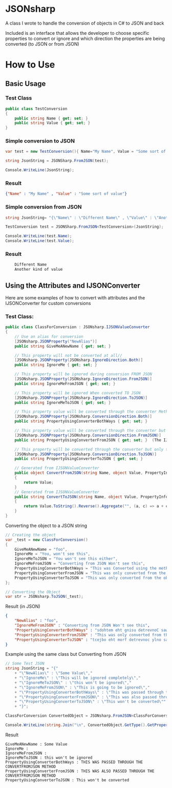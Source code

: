 # JSONsharp

A class I wrote to handle the conversion of objects in C# to JSON and back

Included is an interface that allows the developer to choose specific properties to convert or ignore and which direction the properties are being converted (to JSON or from JSON)

# How to Use

## Basic Usage

### Test Class

```csharp
public class TestConversion
{
    public string Name { get; set; }
    public string Value { get; set; }
}
```

### Simple conversion to JSON

```csharp
var test = new TestConversion(){ Name="My Name", Value = "Some sort of value" };

string JsonString = JSONSharp.FromJSON(test);

Console.WriteLine(JsonString);
```
### Result

```json
{"Name" : "My Name" , "Value" : "Some sort of value"}
```

### Simple conversion from JSON

```csharp
string JsonString= "{\"Name\" : \"Different Name\" , \"Value\" : \"Another kind of value\"}"; 

TestConversion test = JSONSharp.FromJSON<TestConversion>(JsonString);

Console.WriteLine(test.Name);
Console.WriteLine(test.Value);
```

### Result

```powershell
    Different Name
    Another kind of value
```

## Using the Attributes and IJSONConverter
Here are some examples of how to convert with attributes and the IJSONConverter for custom conversions

### Test Class:

```csharp
public class ClassForConversion : JSONsharp.IJSONValueConverter
{
    // Use an alias for conversion
    [JSONsharp.JSONProperty("NewAlias")]
    public string GiveMeANewName { get; set; } 

    // This property will not be converted at all//
    [JSONsharp.JSONProperty(JSONsharp.IgnoreDirection.Both)]
    public string IgnoreMe { get; set; } 

    // This property will be ignored during conversion FROM JSON
    [JSONsharp.JSONProperty(JSONsharp.IgnoreDirection.FromJSON)]
    public string IgnoreMeFromJSON { get; set; } 

    // This property will be ignored When converted TO JSON
    [JSONsharp.JSONProperty(JSONsharp.IgnoreDirection.ToJSON)]
    public string IgnoreMeToJSON { get; set; }

    // This property value will be converted through the converter Methods (IJSONValueConverter Required)
    [JSONsharp.JSONProperty(JSONsharp.ConversionDirection.Both)]
    public string PropertyUsingConverterBothWays { get; set; }

    // This property value will be converted through the converter but only from JSON (IJSONValueConverter Required)
    [JSONsharp.JSONProperty(JSONsharp.ConversionDirection.FromJSON)]
    public string PropertyUsingConverterFromJSON { get; set; }  (The IJSONValueConverter Interface must be used)

    // This property will be converted through the converter but only to JSON (IJSONValueConverter Required)
    [JSONsharp.JSONProperty(JSONsharp.ConversionDirection.ToJSON)]
    public string PropertyUsingConverterToJSON { get; set; } 

    // Generated from IJSONValueConverter
    public object ConvertFromJSON(string Name, object Value, PropertyInfo Property)
    {
        return Value;
    }
    // Generated from IJSONValueConverter
    public string ConvertToJSON(string Name, object Value, PropertyInfo Property)
    {
        return Value.ToString().Reverse().Aggregate("", (a, c) => a + c) ; // reverse the value
    }
}
```
Converting the object to a JSON string

```csharp
// Creating the object
var _test = new ClassForConversion()
{
    GiveMeANewName = "foo",
    IgnoreMe = "You, won't see this",
    IgnoreMeToJSON = "You won't see this either",
    IgnoreMeFromJSON = "Converting from JSON Won't see this",
    PropertyUsingConverterBothWays = "This was Converted using the methods",
    PropertyUsingConverterFromJSON = "This was only converted from the string",
    PropertyUsingConverterToJSON = "This was only converted from the object"
};

// Converting the Object
var str = JSONsharp.ToJSON(_test);

```

Result (in JSON)
```json
{
    "NewAlias" : "foo",
    "IgnoreMeFromJSON" : "Converting from JSON Won't see this",
    "PropertyUsingConverterBothWays" : "sdohtem eht gnisu detrevnoC saw sihT",
    "PropertyUsingConverterFromJSON" : "This was only converted from the string",
    "PropertyUsingConverterToJSON" : "tcejbo eht morf detrevnoc ylno saw sihT"
}
```

Example using the same class but Converting from JSON
```csharp
// Some Test JSON
string JsonString = "{"
    + "\"NewAlias\" : \"Some Value\","
    + "\"IgnoreMe\" : \"This will be ignored completely\","
    + "\"IgnoreMeToJSON\" : \"this won't be ignored\","
    + "\"IgnoreMeFromJSON\" : \"This is going to be ignored\","
    + "\"PropertyUsingConverterBothWays\" : \"This was passed through the ConvertFromJSON Method\","
    + "\"PropertyUsingConverterFromJSON\" : \"This was also passed through the ConvertFromJSON Method\","
    + "\"PropertyUsingConverterToJSON\" : \"This won't be converted\""
    + "}";

ClassForConversion ConvertedObject = JSONsharp.FromJSON<ClassForConversion>(JsonString);

Console.WriteLine(string.Join("\n", ConvertedObject.GetType().GetProperties().Select(x=>x.Name + " : " + x.GetValue(ConvertedObject))));
```

Result
```DOS
GiveMeANewName : Some Value
IgnoreMe : 
IgnoreMeFromJSON : 
IgnoreMeToJSON : this won't be ignored
PropertyUsingConverterBothWays : THIS WAS PASSED THROUGH THE CONVERTFROMJSON METHOD
PropertyUsingConverterFromJSON : THIS WAS ALSO PASSED THROUGH THE CONVERTFROMJSON METHOD
PropertyUsingConverterToJSON : This won't be converted
```
